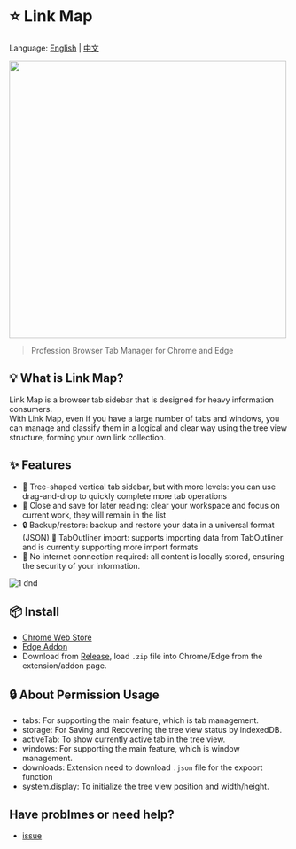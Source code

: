 # ⭐️ Link Map
Language: [English](https://github.com/GarinZ/link-map/blob/release/README.md) | [中文](https://github.com/GarinZ/link-map/blob/release/README_zh.md)

<img src="https://user-images.githubusercontent.com/7566103/226504871-4b8feefa-9cd0-48e1-bf70-e20e866b3ed4.png" width="500">

> Profession Browser Tab Manager for Chrome and Edge

## 💡 What is Link Map?
Link Map is a browser tab sidebar that is designed for heavy information consumers.  
With Link Map, even if you have a large number of tabs and windows, you can manage and classify them in a logical and clear way using the tree view structure, forming your own link collection.

## :sparkles: Features

- 🌲 Tree-shaped vertical tab sidebar, but with more levels: you can use drag-and-drop to quickly complete more tab operations
- 💾 Close and save for later reading: clear your workspace and focus on current work, they will remain in the list
- 🔒 Backup/restore: backup and restore your data in a universal format (JSON) 🔧 TabOutliner import: supports importing data from TabOutliner and is currently supporting more import formats
- 📶 No internet connection required: all content is locally stored, ensuring the security of your information.

![1  dnd](https://user-images.githubusercontent.com/7566103/226508940-040c6557-28a9-4bee-94ae-0869a7d18695.gif)

## 📦 Install
- [Chrome Web Store](https://chrome.google.com/webstore/detail/link-map/jappgmhllahigjolfpgbjdfhciabdnde)
- [Edge Addon](https://microsoftedge.microsoft.com/addons/detail/link-map/penpmngcolockpbmeeafkmbefjijbaej)
- Download from [Release](https://github.com/GarinZ/link-map/releases), load `.zip` file into Chrome/Edge from the extension/addon page.

## 🔒 About Permission Usage
- tabs: For supporting the main feature, which is tab management.
- storage: For Saving and Recovering the tree view status by indexedDB. 
- activeTab: To show currently active tab in the tree view.
- windows: For supporting the main feature, which is window management.
- downloads: Extension need to download `.json` file for the expoort function
- system.display: To initialize the tree view position and width/height.

## Have problmes or need help?
- [issue](https://github.com/GarinZ/link-map/issues)

